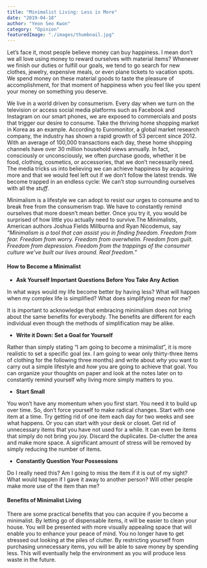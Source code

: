 ```yaml
---
title: "Minimalist Living: Less is More"
date: "2019-04-18"
author: "Yeon Seo Kwon"
category: "Opinion"
featuredImage: "./images/thumbnail.jpg"
---
```


Let’s face it, most people believe money can buy happiness. I mean don’t we all love using money to reward ourselves with material items? Whenever we finish our duties or fulfill our goals, we tend to go search for new clothes, jewelry, expensive meals, or even plane tickets to vacation spots. We spend money on these material goods to taste the pleasure of accomplishment, for that moment of happiness when you feel like you spent your money on something you deserve.

We live in a world driven by consumerism. Every day when we turn on the television or access social media platforms such as Facebook and Instagram on our smart phones, we are exposed to commercials and posts that trigger our desire to consume. Take the thriving home shopping market in Korea as an example. According to Euromonitor, a global market research company, the industry has shown a rapid growth of 53 percent since 2012. With an average of 100,000 transactions each day, these home shopping channels have over 30 million household views annually. In fact, consciously or unconsciously, we often purchase goods, whether it be food, clothing, cosmetics, or accessories, that we don’t necessarily need. The media tricks us into believing we can achieve happiness by acquiring more and that we would feel left out if we don’t follow the latest trends. We become trapped in an endless cycle: We can’t stop surrounding ourselves with all the _stuff_.  

Minimalism is a lifestyle we can adopt to resist our urges to consume and to break free from the consumerism trap. We have to constantly remind ourselves that more doesn’t mean better. Once you try it, you would be surprised of how little you actually need to survive.The Minimalists, American authors Joshua Fields Millburna and Ryan Nicodemus, say _“Minimalism is a tool that can assist you in finding freedom. Freedom from fear. Freedom from worry. Freedom from overwhelm. Freedom from guilt. Freedom from depression. Freedom from the trappings of the consumer culture we’ve built our lives around. Real freedom.”_

#### **How to Become a Minimalist**

- **Ask Yourself Important Questions Before You Take Any Action**

In what ways would my life become better by having less? What will happen when my complex life is simplified? What does simplifying _mean_ for me?  

It is important to acknowledge that embracing minimalism does not bring about the same benefits for everybody. The benefits are different for each individual even though the methods of simplification may be alike.  

- **Write it Down: Set a Goal for Yourself**

Rather than simply stating “I am going to become a minimalist”, it is more realistic to set a specific goal (ex. I am going to wear only thirty-three items of clothing for the following three months) and write about _why_ you want to carry out a simple lifestyle and _how_ you are going to achieve that goal. You can organize your thoughts on paper and look at the notes later on to constantly remind yourself why living more simply matters to you.

- **Start Small**

You won’t have any momentum when you first start. You need it to build up over time. So, don’t force yourself to make radical changes. Start with one item at a time. Try getting rid of one item each day for two weeks and see what happens. Or you can start with your desk or closet. Get rid of unnecessary items that you have not used for a while. It can even be items that simply do not bring you joy. Discard the duplicates. De-clutter the area and make more space. A significant amount of stress will be removed by simply reducing the number of items.

- **Constantly Question Your Possessions**

Do I really need this? Am I going to miss the item if it is out of my sight? What would happen if I gave it away to another person? Will other people make more use of the item than me?

#### **Benefits of Minimalist Living**

There are some practical benefits that you can acquire if you become a minimalist. By letting go of dispensable items, it will be easier to clean your house. You will be presented with more visually appealing space that will enable you to enhance your peace of mind. You no longer have to get stressed out looking at the piles of clutter. By restricting yourself from purchasing unnecessary items, you will be able to save money by spending less. This will eventually help the environment as you will produce less waste in the future.
